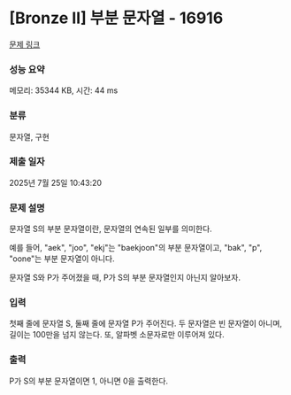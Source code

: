 # [Bronze II] 부분 문자열 - 16916 

[문제 링크](https://www.acmicpc.net/problem/16916) 

### 성능 요약

메모리: 35344 KB, 시간: 44 ms

### 분류

문자열, 구현

### 제출 일자

2025년 7월 25일 10:43:20

### 문제 설명

<p>문자열 S의 부분 문자열이란, 문자열의 연속된 일부를 의미한다.</p>

<p>예를 들어, "aek", "joo", "ekj"는 "baekjoon"의 부분 문자열이고, "bak", "p", "oone"는 부분 문자열이 아니다.</p>

<p>문자열 S와 P가 주어졌을 때, P가 S의 부분 문자열인지 아닌지 알아보자.</p>

### 입력 

 <p>첫째 줄에 문자열 S, 둘째 줄에 문자열 P가 주어진다. 두 문자열은 빈 문자열이 아니며, 길이는 100만을 넘지 않는다. 또, 알파벳 소문자로만 이루어져 있다.</p>

### 출력 

 <p>P가 S의 부분 문자열이면 1, 아니면 0을 출력한다.</p>


